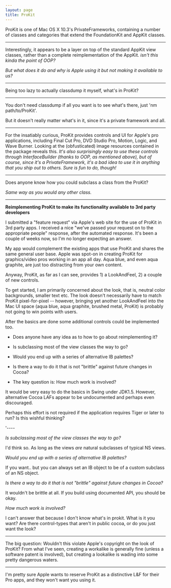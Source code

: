 ```yaml
---
layout: page
title: ProKit
---
```




ProKit is one of Mac OS X 10.3's PrivateFrameworks, containing a number of classes and categories that extend the FoundationKit and AppKit classes.

----

Interestingly, it appears to be a layer on top of the standard AppKit view classes, rather than a complete reimplementation of the AppKit. *isn't this kinda the point of OOP?*

*But what does it *do* and why is Apple using it but not making it available to us?*

----

Being too lazy to actually classdump it myself, what's in ProKit?

----

You don't need classdump if all you want is to see what's there, just 'nm path/to/ProKit'.

But it doesn't really matter what's in it, since it's a private framework and all.

----

For the insatiably curious, ProKit provides controls and UI for Apple's pro applications, including Final Cut Pro, DVD Studio Pro, Motion, Logic, and Wave Burner. Looking at the (obfusticated) image resources contained in the package reveals this. *It's also surprisingly easy to use these controls through InterfaceBuilder (thanks to OOP, as mentioned above), but of course, since it's a PrivateFramework, it's a bad idea to use it in anything that you ship out to others. Sure is fun to do, though!*

----

Does anyone know how you could subclass a class from the ProKit?

*Same way as you would any other class.*

----

**Reimplementing ProKit to make its functionality available to 3rd party developers**

I submitted a "feature request" via Apple's web site for the use of ProKit in 3rd party apps. I received a nice "we've passed your request on to the appropriate people" response, after the automated response. It's been a couple of weeks now, so I'm no longer expecting an answer. 

My app would complement the existing apps that use ProKit and shares the same general user base.
Apple was spot-on in creating ProKit for graphics/video pros working in an app all day.
Aqua blue, and even aqua graphite, are just too distracting from your own content.

Anyway, ProKit, as far as I can see, provides 1) a LookAndFeel, 2) a couple of new controls.

To get started, I am primarily concerned about the look, that is, neutral color backgrounds, smaller text etc.
The look doesn't necessarily have to match ProKit pixel-for-pixel -- however, bringing yet another LookAndFeel into the Mac UI space (aqua blue, aqua graphite, brushed metal, ProKit) is probably not going to win points with users.

After the basics are done some additional controls could be implemented too.

 
 * Does anyone have any idea as to how to go about reimplementing it?
 * Is subclassing most of the view classes the way to go?
 * Would you end up with a series of alternative IB palettes?
 * Is there a way to do it that is not "brittle" against future changes in Cocoa?

 * The key question is: How much work is involved?
 

It would be very easy to do the basics in Swing under JDK1.5. However, alternative Cocoa LAFs appear to be undocumented and perhaps even discouraged.

Perhaps this effort is not required if the application requires Tiger or later to run? Is this wishful thinking?

'----

*Is subclassing most of the view classes the way to go?*

I'd think so.  As long as the views *are* natural subclasses of typical NS views.

*Would you end up with a series of alternative IB palettes?*

If you want.. but you can always set an IB object to be of a custom subclass of an NS object.  

*Is there a way to do it that is not "brittle" against future changes in Cocoa?*

It wouldn't be brittle at all.  If you build using documented API, you should be okay.

*How much work is involved?*

I can't answer that because I don't know what's in prokit.  What is it you want?  Are there control-types that aren't in public cocoa, or do you just want the look?

----

The big question: Wouldn't this violate Apple's copyright on the look of ProKit? From what I've seen, creating a workalike is generally fine (unless a software patent is involved), but creating a lookalike is wading into some pretty dangerous waters.

----

I'm pretty sure Apple wants to reserve ProKit as a distinctive L&F for their Pro apps, and they won't want you using it.

